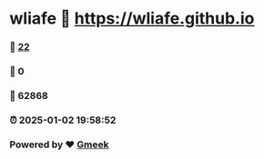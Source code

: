# wliafe :link: https://wliafe.github.io 
### :page_facing_up: [22](https://wliafe.github.io/tag.html) 
### :speech_balloon: 0 
### :hibiscus: 62868 
### :alarm_clock: 2025-01-02 19:58:52 
### Powered by :heart: [Gmeek](https://github.com/Meekdai/Gmeek)
